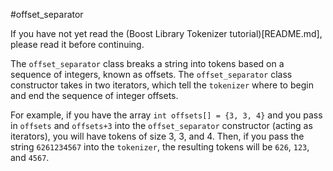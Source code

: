 #offset_separator

If you have not yet read the (Boost Library Tokenizer tutorial)[README.md], please read it before continuing.

The `offset_separator` class breaks a string into tokens based on a sequence of integers, known as offsets. 
The `offset_separator` class constructor takes in two iterators, which tell the `tokenizer` where to begin and end the sequence of integer offsets.

For example, if you have the array `int offsets[] = {3, 3, 4}` and you pass in `offsets` and `offsets+3` into the `offset_separator` constructor (acting as iterators), you will have tokens of size 3, 3, and 4. 
Then, if you pass the string `6261234567` into the `tokenizer`, the resulting tokens will be `626`, `123`, and `4567`.
